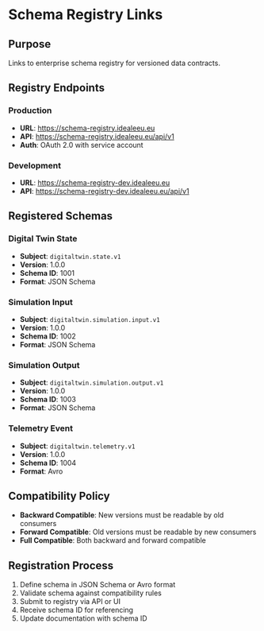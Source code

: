 # Schema Registry Links

## Purpose
Links to enterprise schema registry for versioned data contracts.

## Registry Endpoints

### Production
- **URL**: https://schema-registry.idealeeu.eu
- **API**: https://schema-registry.idealeeu.eu/api/v1
- **Auth**: OAuth 2.0 with service account

### Development
- **URL**: https://schema-registry-dev.idealeeu.eu
- **API**: https://schema-registry-dev.idealeeu.eu/api/v1

## Registered Schemas

### Digital Twin State
- **Subject**: `digitaltwin.state.v1`
- **Version**: 1.0.0
- **Schema ID**: 1001
- **Format**: JSON Schema

### Simulation Input
- **Subject**: `digitaltwin.simulation.input.v1`
- **Version**: 1.0.0
- **Schema ID**: 1002
- **Format**: JSON Schema

### Simulation Output
- **Subject**: `digitaltwin.simulation.output.v1`
- **Version**: 1.0.0
- **Schema ID**: 1003
- **Format**: JSON Schema

### Telemetry Event
- **Subject**: `digitaltwin.telemetry.v1`
- **Version**: 1.0.0
- **Schema ID**: 1004
- **Format**: Avro

## Compatibility Policy
- **Backward Compatible**: New versions must be readable by old consumers
- **Forward Compatible**: Old versions must be readable by new consumers
- **Full Compatible**: Both backward and forward compatible

## Registration Process
1. Define schema in JSON Schema or Avro format
2. Validate schema against compatibility rules
3. Submit to registry via API or UI
4. Receive schema ID for referencing
5. Update documentation with schema ID
